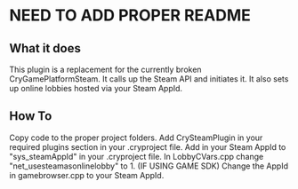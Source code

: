 # NEED TO ADD PROPER README
## What it does
This plugin is a replacement for the currently broken CryGamePlatformSteam. It calls up the Steam API and initiates it.
It also sets up online lobbies hosted via your Steam AppId.
## How To
Copy code to the proper project folders.
Add CrySteamPlugin in your required plugins section in your .cryproject file.
Add in your Steam AppId to "sys_steamAppId" in your .cryproject file.
In LobbyCVars.cpp change "net_usesteamasonlinelobby" to 1.
(IF USING GAME SDK) Change the AppId in gamebrowser.cpp to your Steam AppId.
